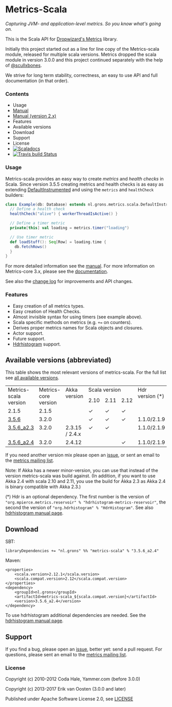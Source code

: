 Metrics-Scala
=============

*Capturing JVM- and application-level metrics. So you know what's going on.*

This is the Scala API for [Dropwizard's Metrics](https://github.com/dropwizard/metrics) library.

Initially this project started out as a line for line copy of the Metrics-scala module, released for multiple
scala versions. Metrics dropped the scala module in version 3.0.0 and this project continued separately
with the help of [@scullxbones](https://github.com/scullxbones).

We strive for long term stability, correctness, an easy to use API and full documentation (in that order).

### Contents

* Usage
* [Manual](/docs/Manual.md)
* [Manual (version 2.x)](/docs/Manual_2x.md)
* Features
* Available versions
* Download
* Support
* License
* [![Scaladocs](https://www.javadoc.io/badge/nl.grons/metrics-scala_2.11.svg?color=brightgreen&label=Scaladocs)](https://static.javadoc.io/nl.grons/metrics-scala_2.11/3.5.5_a2.3/index.html#nl.grons.metrics.scala.DefaultInstrumented)
* [![Travis build Status](https://travis-ci.org/erikvanoosten/metrics-scala.svg?branch=master)](https://travis-ci.org/erikvanoosten/metrics-scala)

### Usage

Metrics-scala provides an easy way to create _metrics_ and _health checks_ in Scala. Since version 3.5.5 creating
metrics and health checks is as easy as extending
[DefaultInstrumented](/src/main/scala/nl/grons/metrics/scala/DefaultInstrumented.scala) and using the `metrics` and
`healthCheck` builders:

```scala
class Example(db: Database) extends nl.grons.metrics.scala.DefaultInstrumented {
  // Define a health check
  healthCheck("alive") { workerThreadIsActive() }

  // Define a timer metric
  private[this] val loading = metrics.timer("loading")

  // Use timer metric
  def loadStuff(): Seq[Row] = loading.time {
    db.fetchRows()
  }
}
```

For more detailed information see the [manual](/docs/Manual.md). For more information on Metrics-core 3.x, please see
the [documentation](https://dropwizard.github.io/metrics/3.1.0/).

See also the [change log](CHANGELOG.md) for improvements and API changes.

### Features

* Easy creation of all metrics types.
* Easy creation of Health Checks.
* Almost invisible syntax for using timers (see example above).
* Scala specific methods on metrics (e.g. `+=` on counters).
* Derives proper metrics names for Scala objects and closures.
* Actor support.
* Future support.
* [Hdrhistogram](http://hdrhistogram.org/) support.

## Available versions (abbreviated)

This table shows the most relevant versions of metrics-scala. For the full list see
[all available versions](/docs/AvailableVersions.md).

<table border="0" cellpadding="2" cellspacing="2">
  <tbody>
    <tr>
      <td valign="top" rowspan="2">Metrics-<br>scala<br>version</td>
      <td valign="top" rowspan="2">Metrics-<br>core<br>version</td>
      <td valign="top" rowspan="2">Akka<br>version</td>
      <td colspan="3" rowspan="1" valign="top">Scala version</td>
      <td rowspan="2" valign="top">Hdr<br>version (*)</td>
    </tr>
    <tr>
      <td valign="top">2.10</td>
      <td valign="top">2.11</td>
      <td valign="top">2.12</td>
    </tr>
    <tr>
      <td valign="top">2.1.5</td>
      <td valign="top">2.1.5</td>
      <td valign="top"></td>
      <td valign="top">✓</td>
      <td valign="top">✓</td>
      <td valign="top">✓</td>
      <td valign="top"></td>
    </tr>
    <tr>
      <td valign="top"><a href="CHANGELOG.md#v356-feb-2017">3.5.6</a></td>
      <td valign="top">3.2.0</td>
      <td valign="top"></td>
      <td valign="top">✓</td>
      <td valign="top">✓</td>
      <td valign="top">✓</td>
      <td valign="top">1.1.0/2.1.9</td>
    </tr>
    <tr>
      <td valign="top"><a href="CHANGELOG.md#v356-feb-2017">3.5.6_a2.3</a></td>
      <td valign="top">3.2.0</td>
      <td valign="top">2.3.15 / 2.4.x</td>
      <td valign="top">✓</td>
      <td valign="top">✓</td>
      <td valign="top"></td>
      <td valign="top">1.1.0/2.1.9</td>
    </tr>
    <tr>
      <td valign="top"><a href="CHANGELOG.md#v356-feb-2017">3.5.6_a2.4</a></td>
      <td valign="top">3.2.0</td>
      <td valign="top">2.4.12</td>
      <td valign="top"></td>
      <td valign="top"></td>
      <td valign="top">✓</td>
      <td valign="top">1.1.0/2.1.9</td>
    </tr>
  </tbody>
</table>

If you need another version mix please open an [issue](https://github.com/erikvanoosten/metrics-scala/issues), or sent
an email to the [metrics mailing list](http://groups.google.com/group/metrics-user).

Note: If Akka has a newer minor-version, you can use that instead of the version metrics-scala was build against. (In
addition, if you want to use Akka 2.4 with scala 2.10 and 2.11, you use the build for Akka 2.3 as Akka 2.4 is binary
compatible with Akka 2.3.)

(*) Hdr is an optional dependency. The first number is the version of
`"org.mpierce.metrics.reservoir" % "hdrhistogram-metrics-reservoir"`, the second the version of
`"org.hdrhistogram" % "HdrHistogram"`. See also [hdrhistogram manual page](/docs/Hdrhistogram.md).

## Download

SBT:
```
libraryDependencies += "nl.grons" %% "metrics-scala" % "3.5.6_a2.4"
```

Maven:
```
<properties>
    <scala.version>2.12.1</scala.version>
    <scala.compat.version>2.12</scala.compat.version>
</properties>
<dependency>
    <groupId>nl.grons</groupId>
    <artifactId>metrics-scala_${scala.compat.version}</artifactId>
    <version>3.5.6_a2.4</version>
</dependency>
```

To use hdrhistogram additional dependencies are needed. See the [hdrhistogram manual page](/docs/Hdrhistogram.md).

## Support

If you find a bug, please open an [issue](https://github.com/erikvanoosten/metrics-scala/issues), better yet: send a
pull request. For questions, please sent an email to the
[metrics mailing list](http://groups.google.com/group/metrics-user).

### License

Copyright (c) 2010-2012 Coda Hale, Yammer.com (before 3.0.0)

Copyright (c) 2013-2017 Erik van Oosten (3.0.0 and later)

Published under Apache Software License 2.0, see [LICENSE](LICENSE)
